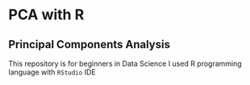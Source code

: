 # PCA with R
## Principal Components Analysis
This repository is for beginners in Data Science
I used R programming language with `RStudio` IDE
